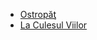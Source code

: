 
 - [Ostropăţ](http://www.folkloretanznoten.de/Ostrop.pdf)
 - [La Culesul Viilor](https://www.youtube.com/watch?v=p-74AImt_po)
